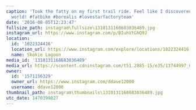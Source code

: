 ```yaml
---
caption: 'Took the fatty on my first trail ride. Feel like I discovered a whole new
  world! #fatbike #borealis #lovestarfactoryteam'
date: '2016-08-05T12:23:47'
fullsize_path: instagram\fullsize\1310131168683036489.jpg
instagram_url: https://www.instagram.com/p/BIuhVtGhQ9J
location:
  id: '1022324416'
  location_url: https://www.instagram.com/explore/locations/1022324416
  name: Skokie Lagoon
media_id: '1310131168683036489'
media_url: https://scontent.cdninstagram.com/t51.2885-15/e35/13744997_625615047607702_93841434_n.jpg?ig_cache_key=MTMxMDEzMTE2ODY4MzAzNjQ4OQ%3D%3D.2
owner:
  id: '1571156329'
  owner_url: https://www.instagram.com/ddave12000
  username: ddave12000
thumbnail_path: instagram\thumbnails\1310131168683036489.jpg
utc_date: 1470399827
---
```

